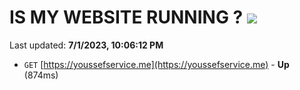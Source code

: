 # IS MY WEBSITE RUNNING ? [![](https://img.shields.io/static/v1?label=Sponsor&message=%E2%9D%A4&logo=GitHub&color=%23fe8e86)](https://github.com/sponsors/<username>)

Last updated: **7/1/2023, 10:06:12 PM**

- `GET` [https://youssefservice.me](https://youssefservice.me) - **Up** (874ms)
